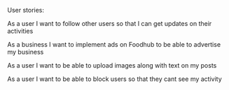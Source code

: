 User stories:


As a user I want to follow other users so that I can get updates on their activities

As a business I want to implement ads on Foodhub to be able to advertise my business

As a user I want to be able to upload images along with text on my posts

As a user I want to be able to block users so that they cant see my activity 

